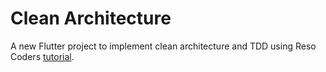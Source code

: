 # Clean Architecture

A new Flutter project to implement clean architecture and TDD using Reso Coders [tutorial](https://youtu.be/dc3B_mMrZ-Q).
